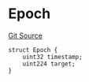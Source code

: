 # Epoch
[Git Source](https://github.com/bob-collective/bob/blob/1194535b4647e398705fbc746acbe74734ab42fb/src/relay/LightRelay.sol)


```solidity
struct Epoch {
    uint32 timestamp;
    uint224 target;
}
```


